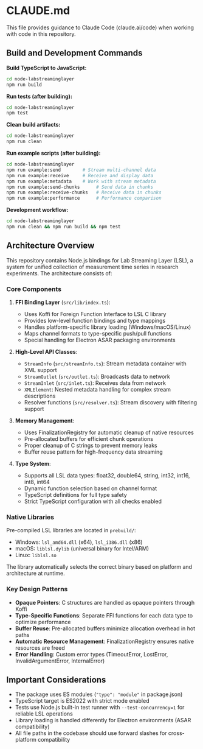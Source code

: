 # CLAUDE.md

This file provides guidance to Claude Code (claude.ai/code) when working with code in this repository.

## Build and Development Commands

**Build TypeScript to JavaScript:**
```bash
cd node-labstreaminglayer
npm run build
```

**Run tests (after building):**
```bash
cd node-labstreaminglayer
npm test
```

**Clean build artifacts:**
```bash
cd node-labstreaminglayer
npm run clean
```

**Run example scripts (after building):**
```bash
cd node-labstreaminglayer
npm run example:send        # Stream multi-channel data
npm run example:receive     # Receive and display data
npm run example:metadata    # Work with stream metadata
npm run example:send-chunks      # Send data in chunks
npm run example:receive-chunks   # Receive data in chunks
npm run example:performance      # Performance comparison
```

**Development workflow:**
```bash
cd node-labstreaminglayer
npm run clean && npm run build && npm test
```

## Architecture Overview

This repository contains Node.js bindings for Lab Streaming Layer (LSL), a system for unified collection of measurement time series in research experiments. The architecture consists of:

### Core Components

1. **FFI Binding Layer** (`src/lib/index.ts`):
   - Uses Koffi for Foreign Function Interface to LSL C library
   - Provides low-level function bindings and type mappings
   - Handles platform-specific library loading (Windows/macOS/Linux)
   - Maps channel formats to type-specific push/pull functions
   - Special handling for Electron ASAR packaging environments

2. **High-Level API Classes**:
   - `StreamInfo` (`src/streamInfo.ts`): Stream metadata container with XML support
   - `StreamOutlet` (`src/outlet.ts`): Broadcasts data to network
   - `StreamInlet` (`src/inlet.ts`): Receives data from network
   - `XMLElement`: Nested metadata handling for complex stream descriptions
   - Resolver functions (`src/resolver.ts`): Stream discovery with filtering support

3. **Memory Management**:
   - Uses FinalizationRegistry for automatic cleanup of native resources
   - Pre-allocated buffers for efficient chunk operations
   - Proper cleanup of C strings to prevent memory leaks
   - Buffer reuse pattern for high-frequency data streaming

4. **Type System**:
   - Supports all LSL data types: float32, double64, string, int32, int16, int8, int64
   - Dynamic function selection based on channel format
   - TypeScript definitions for full type safety
   - Strict TypeScript configuration with all checks enabled

### Native Libraries

Pre-compiled LSL libraries are located in `prebuild/`:
- Windows: `lsl_amd64.dll` (x64), `lsl_i386.dll` (x86)
- macOS: `liblsl.dylib` (universal binary for Intel/ARM)
- Linux: `liblsl.so`

The library automatically selects the correct binary based on platform and architecture at runtime.

### Key Design Patterns

- **Opaque Pointers**: C structures are handled as opaque pointers through Koffi
- **Type-Specific Functions**: Separate FFI functions for each data type to optimize performance
- **Buffer Reuse**: Pre-allocated buffers minimize allocation overhead in hot paths
- **Automatic Resource Management**: FinalizationRegistry ensures native resources are freed
- **Error Handling**: Custom error types (TimeoutError, LostError, InvalidArgumentError, InternalError)

## Important Considerations

- The package uses ES modules (`"type": "module"` in package.json)
- TypeScript target is ES2022 with strict mode enabled
- Tests use Node.js built-in test runner with `--test-concurrency=1` for reliable LSL operations
- Library loading is handled differently for Electron environments (ASAR compatibility)
- All file paths in the codebase should use forward slashes for cross-platform compatibility